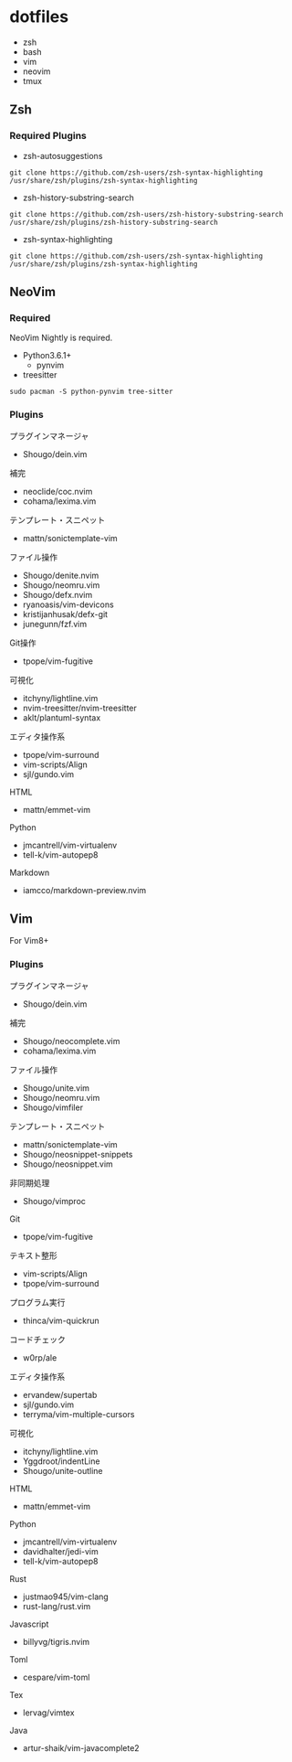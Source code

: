 # dotfiles
- zsh
- bash
- vim
- neovim
- tmux

## Zsh

### Required Plugins

- zsh-autosuggestions
```
git clone https://github.com/zsh-users/zsh-syntax-highlighting /usr/share/zsh/plugins/zsh-syntax-highlighting
```
- zsh-history-substring-search
```
git clone https://github.com/zsh-users/zsh-history-substring-search /usr/share/zsh/plugins/zsh-history-substring-search
```
- zsh-syntax-highlighting
```
git clone https://github.com/zsh-users/zsh-syntax-highlighting /usr/share/zsh/plugins/zsh-syntax-highlighting
```

## NeoVim

### Required
NeoVim Nightly is required.

- Python3.6.1+
  - pynvim
- treesitter

```
sudo pacman -S python-pynvim tree-sitter
```

### Plugins

プラグインマネージャ
- Shougo/dein.vim

補完
- neoclide/coc.nvim
- cohama/lexima.vim

テンプレート・スニペット
- mattn/sonictemplate-vim

ファイル操作
- Shougo/denite.nvim
- Shougo/neomru.vim
- Shougo/defx.nvim
- ryanoasis/vim-devicons
- kristijanhusak/defx-git
- junegunn/fzf.vim

Git操作
- tpope/vim-fugitive

可視化
- itchyny/lightline.vim
- nvim-treesitter/nvim-treesitter
- aklt/plantuml-syntax

エディタ操作系
- tpope/vim-surround
- vim-scripts/Align
- sjl/gundo.vim

HTML
- mattn/emmet-vim

Python
- jmcantrell/vim-virtualenv
- tell-k/vim-autopep8

Markdown
- iamcco/markdown-preview.nvim

## Vim
For Vim8+

### Plugins

プラグインマネージャ
- Shougo/dein.vim

補完
- Shougo/neocomplete.vim
- cohama/lexima.vim

ファイル操作
- Shougo/unite.vim
- Shougo/neomru.vim
- Shougo/vimfiler

テンプレート・スニペット
- mattn/sonictemplate-vim
- Shougo/neosnippet-snippets
- Shougo/neosnippet.vim

非同期処理
- Shougo/vimproc

Git
- tpope/vim-fugitive

テキスト整形
- vim-scripts/Align
- tpope/vim-surround

プログラム実行
- thinca/vim-quickrun

コードチェック
- w0rp/ale

エディタ操作系
- ervandew/supertab
- sjl/gundo.vim
- terryma/vim-multiple-cursors

可視化
- itchyny/lightline.vim
- Yggdroot/indentLine
- Shougo/unite-outline

HTML
- mattn/emmet-vim

Python
- jmcantrell/vim-virtualenv
- davidhalter/jedi-vim
- tell-k/vim-autopep8

Rust
- justmao945/vim-clang
- rust-lang/rust.vim

Javascript
- billyvg/tigris.nvim

Toml
- cespare/vim-toml

Tex
- lervag/vimtex

Java
- artur-shaik/vim-javacomplete2

